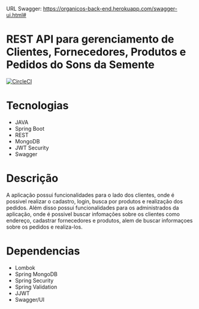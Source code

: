 URL Swagger: https://organicos-back-end.herokuapp.com/swagger-ui.html#
# REST API para gerenciamento de Clientes, Fornecedores, Produtos e Pedidos do Sons da Semente

[![CircleCI](https://circleci.com/gh/julianogomess/sonssemente-back-end/tree/circleci-project-setup.svg?style=svg)](https://circleci.com/gh/julianogomess/sonssemente-back-end/tree/circleci-project-setup)


# Tecnologias
- JAVA
- Spring Boot
- REST
- MongoDB
- JWT Security
- Swagger

# Descrição
A aplicação possui funcionalidades para o lado dos clientes, onde é possivel realizar o cadastro, login, busca por produtos e realização dos pedidos. Além disso possui funcionalidades para os administrados da aplicação, onde é possivel buscar infomações sobre os clientes como endereço, cadastrar fornecedores e produtos, alem de buscar informaçoes sobre os pedidos e realiza-los.

# Dependencias
- Lombok
- Spring MongoDB
- Spring Security
- Spring Validation
- JJWT
- Swagger/UI



   